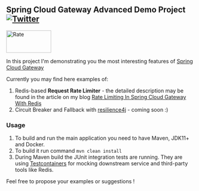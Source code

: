 ## Spring Cloud Gateway Advanced Demo Project  [![Twitter](https://img.shields.io/twitter/follow/piotr_minkowski.svg?style=social&logo=twitter&label=Follow%20Me)](https://twitter.com/piotr_minkowski)

<img src="https://piotrminkowski.files.wordpress.com/2019/11/rate-limiter-logo.png" title="Rate" width="120" height="60"><br/>

In this project I'm demonstrating you the most interesting features of [Spring Cloud Gateway](https://cloud.spring.io/spring-cloud-gateway/reference/html/)

Currently you may find here examples of: 
1. Redis-based **Request Rate Limiter** - the detailed description may be found in the article on my blog [Rate Limiting In Spring Cloud Gateway With Redis](https://piotrminkowski.wordpress.com/2019/11/15/rate-limiting-in-spring-cloud-gateway-with-redis/)
2. Circuit Breaker and Fallback with [resilience4j](https://resilience4j.readme.io/docs/getting-started) - coming soon :)

### Usage 
1. To build and run the main application you need to have Maven, JDK11+ and Docker.
2. To build it run command `mvn clean install`
3. During Maven build the JUnit integration tests are running. They are using [Testcontainers](https://www.testcontainers.org/) for mocking downstream service and third-party tools like Redis.

Feel free to propose your examples or suggestions !
